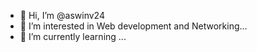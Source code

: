 - 👋 Hi, I’m @aswinv24
- 👀 I’m interested in Web development and Networking...
- 🌱 I’m currently learning ...



<!---
aswinv24/aswinv24 is a ✨ special ✨ repository because its `README.md` (this file) appears on your GitHub profile.
You can click the Preview link to take a look at your changes.
--->
